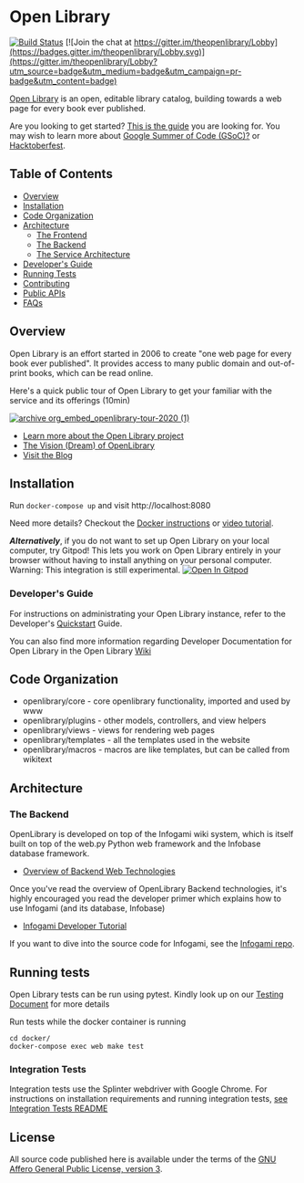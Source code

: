 # Open Library

[![Build Status](https://travis-ci.org/internetarchive/openlibrary.svg?branch=master)](https://travis-ci.org/internetarchive/openlibrary) [![Join the chat at https://gitter.im/theopenlibrary/Lobby](https://badges.gitter.im/theopenlibrary/Lobby.svg)](https://gitter.im/theopenlibrary/Lobby?utm_source=badge&utm_medium=badge&utm_campaign=pr-badge&utm_content=badge)

[Open Library](https://openlibrary.org) is an open, editable library catalog, building towards a web page for every book ever published.

Are you looking to get started? [This is the guide](https://github.com/internetarchive/openlibrary/blob/master/CONTRIBUTING.md) you are looking for. You may wish to learn more about [Google Summer of Code (GSoC)?](https://github.com/internetarchive/openlibrary/wiki/Google-Summer-of-Code) or [Hacktoberfest](https://github.com/internetarchive/openlibrary/wiki/Hacktoberfest).

## Table of Contents
   - [Overview](#overview)
   - [Installation](#installation)
   - [Code Organization](#code-organization)
   - [Architecture](#architecture)
     - [The Frontend](https://github.com/internetarchive/openlibrary/wiki/Frontend-Guide)
     - [The Backend](#the-backend)
     - [The Service Architecture](https://github.com/internetarchive/openlibrary/wiki/Production-Service-Architecture)
   - [Developer's Guide](#developers-guide)
   - [Running Tests](#running-tests)
   - [Contributing](CONTRIBUTING.md)
   - [Public APIs](https://openlibrary.org/developers/api)
   - [FAQs](https://openlibrary.org/help/faq)

## Overview

Open Library is an effort started in 2006 to create "one web page for every book ever published". It provides access to many public domain and out-of-print books, which can be read online.

Here's a quick public tour of Open Library to get your familiar with the service and its offerings (10min)

[![archive org_embed_openlibrary-tour-2020 (1)](https://user-images.githubusercontent.com/978325/91348906-55940d00-e799-11ea-83b9-17cd4d99642b.png)](https://archive.org/embed/openlibrary-tour-2020/openlibrary.ogv)

- [Learn more about the Open Library project](https://openlibrary.org/about)
- [The Vision (Dream) of OpenLibrary](https://openlibrary.org/about/vision)
- [Visit the Blog](https://blog.openlibrary.org)

## Installation

Run `docker-compose up` and visit http://localhost:8080

Need more details? Checkout the [Docker instructions](https://github.com/internetarchive/openlibrary/blob/master/docker/README.md) 
or [video tutorial](https://archive.org/embed/openlibrary-developer-docs/openlibrary-docker-set-up.mp4).

***Alternatively***, if you do not want to set up Open Library on your local computer, try Gitpod! 
This lets you work on Open Library entirely in your browser without having to install anything on your personal computer. 
Warning: This integration is still experimental.
[![Open In Gitpod](https://gitpod.io/button/open-in-gitpod.svg)](https://gitpod.io/#https://github.com/internetarchive/openlibrary/)

### Developer's Guide

For instructions on administrating your Open Library instance, refer to the Developer's [Quickstart](https://github.com/internetarchive/openlibrary/wiki/Getting-Started) Guide. 

You can also find more information regarding Developer Documentation for Open Library in the Open Library [Wiki](https://github.com/internetarchive/openlibrary/wiki/)

## Code Organization

* openlibrary/core - core openlibrary functionality, imported and used by www
* openlibrary/plugins - other models, controllers, and view helpers
* openlibrary/views - views for rendering web pages
* openlibrary/templates - all the templates used in the website
* openlibrary/macros - macros are like templates, but can be called from wikitext

## Architecture

### The Backend

OpenLibrary is developed on top of the Infogami wiki system, which is itself built on top of the web.py Python web framework and the Infobase database framework. 

- [Overview of Backend Web Technologies](https://openlibrary.org/about/tech)

Once you've read the overview of OpenLibrary Backend technologies, it's highly encouraged you read the developer primer which explains how to use Infogami (and its database, Infobase)

- [Infogami Developer Tutorial](https://openlibrary.org/dev/docs/infogami)

If you want to dive into the source code for Infogami, see the [Infogami repo](https://github.com/internetarchive/infogami).

## Running tests

Open Library tests can be run using pytest. Kindly look up on our [Testing Document](https://github.com/internetarchive/openlibrary/wiki/Testing) for more details

Run tests while the docker container is running

```
cd docker/
docker-compose exec web make test
```

### Integration Tests

Integration tests use the Splinter webdriver with Google Chrome. For instructions on installation requirements and running integration tests, [see Integration Tests README](tests/integration/README.md)

## License

All source code published here is available under the terms of the [GNU Affero General Public License, version 3](https://www.gnu.org/licenses/agpl-3.0.html).

